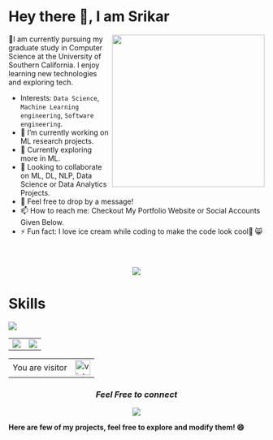 
<h1>Hey there 👋, I am Srikar</h1>
      <img src="https://octodex.github.com/images/murakamicat.png" width="300" align="right">

  📍I am currently pursuing my graduate study in Computer Science at the University of Southern California.
I enjoy learning new technologies and exploring tech.

- Interests: `Data Science`, `Machine Learning engineering`, `Software engineering`.
- 🔭 I’m currently working on ML research projects.
- 🌱 Currently exploring more in ML.
- 👯 Looking to collaborate on ML, DL, NLP, Data Science or Data Analytics Projects.
- 💬 Feel free to drop by a message!
- 📫 How to reach me: Checkout My Portfolio Website or Social Accounts Given Below.
- ⚡ Fun fact: I love ice cream while coding to make the code look cool🧊 😸<br><br>

<h1 align="center">
  <a href="https://git.io/typing-svg">
    <img src="https://readme-typing-svg.herokuapp.com?lines=I+am+a+Machine+Learning+Geek%2C;">
  </a>
</h1>

<h1>Skills</h1>
<p align="left">
  <a href="https://skillicons.dev">
    <img src="https://skillicons.dev/icons?i=java,c,cpp,pytorch,idea,tensorflow,eclipse,vscode,vim,mongodb,mysql,html,css,js,nodejs,graphql,bootstrap,py,sklearn,docker,git,stackoverflow&perline=12" /></a>
  </p>

<table>
  <tr>
   <td>
     <img src="https://github-readme-stats.vercel.app/api?username=SrikarRavella&show_icons=true&theme=dracula&hide_border=true" />
   </td>
   <td>
     <img src="https://github-readme-streak-stats.herokuapp.com/?user=SrikarRavella&theme=dracula&hide_border=true&show_icons=true" />    
   </td>
 </tr>
</table>

<table align="center">
  <tr>
    <td>You are visitor</td>
    <td><img src="https://profile-counter.glitch.me/SrikarRavella/count.svg" alt="vistor count" height="30" /></td>
  </tr>
</table>

<i><h3 align="center">Feel Free to connect</h3></i>
<p align="center">
  <a href="https://linkedin.com/in/sai-srikar-ravella-2160721b9/">
    <img src="https://img.shields.io/badge/LinkedIn-%230077B5.svg?logo=linkedin&logoColor=white" />
  </a>
</p>

**Here are few of my projects, feel free to explore and modify them! 😄**
